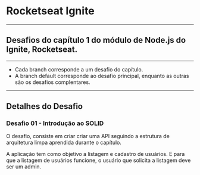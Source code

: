 # Rocketseat Ignite
---
## Desafios do capítulo 1 do módulo de Node.js do Ignite, Rocketseat.
---
- Cada branch corresponde a um desafio do capítulo.
- A branch default corresponde ao desafio principal, enquanto as outras são os desafios complentares.
---
## Detalhes do Desafio
### Desafio 01 - Introdução ao SOLID

O desafio, consiste em criar criar uma API seguindo a estrutura de arquitetura limpa aprendida durante o capítulo.

A aplicação tem como objetivo a listagem e cadastro de usuários. E para que a listagem de usuários funcione, o usuário que solicita a listagem deve ser um admin.
